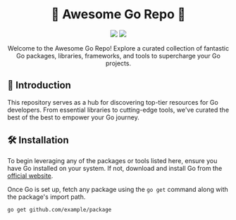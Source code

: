 <h1 align="center">🚀 Awesome Go Repo 🚀</h1>

<p align="center">
  <img src="https://img.shields.io/badge/Language-Go-blue.svg">
  <img src="https://img.shields.io/badge/License-MIT-green.svg">
</p>

<p align="center">Welcome to the Awesome Go Repo! Explore a curated collection of fantastic Go packages, libraries, frameworks, and tools to supercharge your Go projects.</p>


## 🎉 Introduction

This repository serves as a hub for discovering top-tier resources for Go developers. From essential libraries to cutting-edge tools, we've curated the best of the best to empower your Go journey.

## 🛠️ Installation

To begin leveraging any of the packages or tools listed here, ensure you have Go installed on your system. If not, download and install Go from the [official website](https://golang.org/dl/).

Once Go is set up, fetch any package using the `go get` command along with the package's import path.

```bash
go get github.com/example/package
